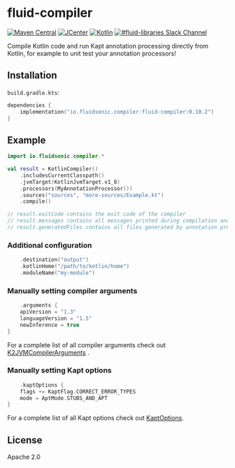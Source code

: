 fluid-compiler
==============

[![Maven Central](https://img.shields.io/maven-central/v/io.fluidsonic.compiler/fluid-compiler?label=Maven%20Central)](https://search.maven.org/artifact/io.fluidsonic.compiler/fluid-compiler)
[![JCenter](https://img.shields.io/bintray/v/fluidsonic/kotlin/compiler?label=JCenter)](https://bintray.com/fluidsonic/kotlin/compiler)
[![Kotlin](https://img.shields.io/badge/Kotlin-1.4.30-blue.svg)](https://github.com/JetBrains/kotlin/releases/v1.4.30)
[![#fluid-libraries Slack Channel](https://img.shields.io/badge/slack-%23fluid--libraries-543951.svg)](https://kotlinlang.slack.com/messages/C7UDFSVT2/)

Compile Kotlin code and run Kapt annotation processing directly from Kotlin, for example to unit test your annotation processors!



Installation
------------

`build.gradle.kts`:

```kotlin
dependencies {
	implementation("io.fluidsonic.compiler:fluid-compiler:0.10.2")
}
```

Example
-------

```kotlin
import io.fluidsonic.compiler.*

val result = KotlinCompiler()
	.includesCurrentClasspath()
	.jvmTarget(KotlinJvmTarget.v1_8)
	.processors(MyAnnotationProcessor())
	.sources("sources", "more-sources/Example.kt")
	.compile()

// result.exitCode contains the exit code of the compiler
// result.messages contains all messages printed during compilation and annotation processing
// result.generatedFiles contains all files generated by annotation processors
```

### Additional configuration

```kotlin
    .destination("output")
	.kotlinHome("/path/to/kotlin/home")
	.moduleName("my-module")
```

### Manually setting compiler arguments

```kotlin
    .arguments {
	apiVersion = "1.3"
	languageVersion = "1.5"
	newInference = true
}
```

For a complete list of all compiler arguments check out
[K2JVMCompilerArguments](https://github.com/JetBrains/kotlin/blob/master/compiler/cli/cli-common/src/org/jetbrains/kotlin/cli/common/arguments/K2JVMCompilerArguments.kt)
.

### Manually setting Kapt options

```kotlin
    .kaptOptions {
	flags += KaptFlag.CORRECT_ERROR_TYPES
	mode = AptMode.STUBS_AND_APT
}
```

For a complete list of all Kapt options check out
[KaptOptions](https://github.com/JetBrains/kotlin/blob/master/plugins/kapt3/kapt3-base/src/org/jetbrains/kotlin/kapt3/base/KaptOptions.kt).



License
-------

Apache 2.0
